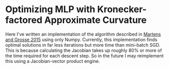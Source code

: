 # Optimizing MLP with Kronecker-factored Approximate Curvature

Here I've written an implementation of the algorithm described in [Martens and Grosse 2015](https://arxiv.org/abs/1503.05671) using only Numpy. Currently, this implementation finds optimal solutions in far less iterations but more time than mini-batch SGD. This is because calculating the Jacobian takes up roughly 80% or more of the time required for each descent step. So in the future I may reimplement this using a Jacobian-vector product engine.
